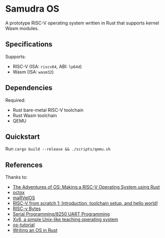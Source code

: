# Samudra OS

A prototype RISC-V operating system written in Rust that supports kernel Wasm modules.

## Specifications

Supports:

* RISC-V (ISA: `riscv64`, ABI: `lp64d`)
* Wasm (ISA: `wasm32`)

## Dependencies

Required:

* Rust bare-metal RISC-V toolchain
* Rust Wasm toolchain
* QEMU

## Quickstart

Run `cargo build --release && ./scripts/qemu.sh`

## References

Thanks to:

* [The Adventures of OS: Making a RISC-V Operating System using Rust](https://osblog.stephenmarz.com/index.html)
* [octox](https://github.com/o8vm/octox)
* [maRVelOS](https://github.com/DonaldKellett/marvelos)
* [RISC-V from scratch 1: Introduction, toolchain setup, and hello world!](https://twilco.github.io/riscv-from-scratch/2019/03/10/riscv-from-scratch-1.html)
* [RISC-v Bytes](https://danielmangum.com/categories/risc-v-bytes/)
* [Serial Programming/8250 UART Programming](https://en.wikibooks.org/wiki/Serial_Programming/8250_UART_Programming)
* [Xv6, a simple Unix-like teaching operating system](https://pdos.csail.mit.edu/6.828/2022/xv6.html)
* [os-tutorial](https://github.com/cfenollosa/os-tutorial)
* [Writing an OS in Rust ](https://github.com/phil-opp/blog_os)
